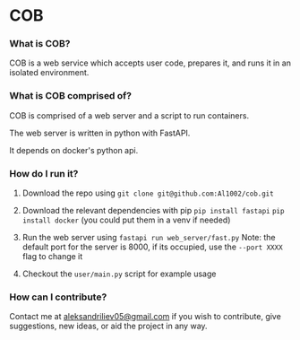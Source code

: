 # COB
### What is COB?

COB is a web service which accepts user code, prepares it, and runs it in an isolated environment.

### What is COB comprised of?

COB is comprised of a web server and a script to run containers.

The web server is written in python with FastAPI.

It depends on docker's python api.

### How do I run it?

1. Download the repo using
```git clone git@github.com:Al1002/cob.git```

2. Download the relevant dependencies with pip 
```pip install fastapi```
```pip install docker```
(you could put them in a venv if needed)

3. Run the web server using
```fastapi run web_server/fast.py```
Note: the default port for the server is 8000, if its occupied, use the ```--port XXXX``` flag to change it

4. Checkout the ```user/main.py``` script for example usage

### How can I contribute?

Contact me at aleksandriliev05@gmail.com if you wish to contribute, give suggestions, new ideas, or aid the project in any way.



